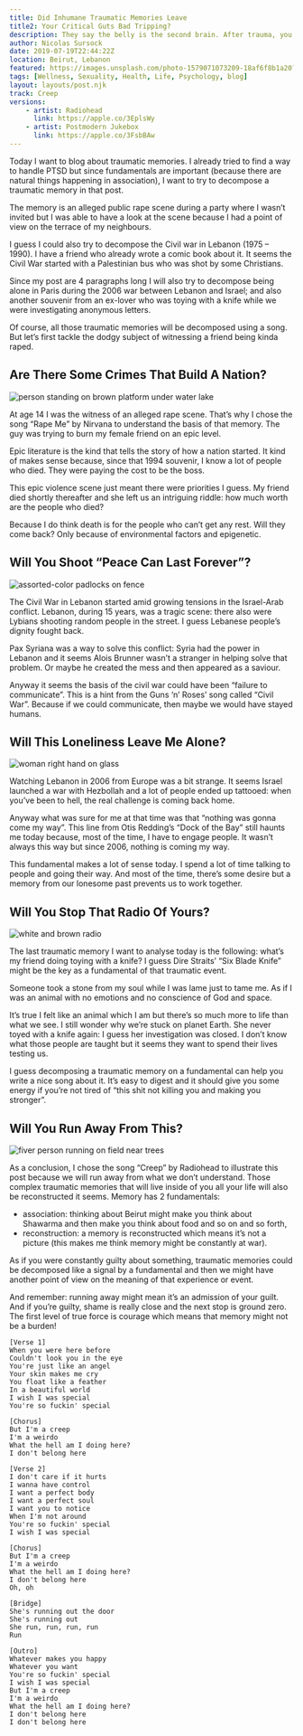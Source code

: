 ```yaml
---
title: Did Inhumane Traumatic Memories Leave  
title2: Your Critical Guts Bad Tripping?
description: They say the belly is the second brain. After trauma, you might experience a bad trip of that region. Let's analyze the basis of that memory.
author: Nicolas Sursock
date: 2019-07-19T22:44:22Z
location: Beirut, Lebanon
featured: https://images.unsplash.com/photo-1579071073209-18af6f8b1a20?ixlib=rb-1.2.1&ixid=MnwxMjA3fDB8MHxwaG90by1wYWdlfHx8fGVufDB8fHx8&auto=format&fit=crop
tags: [Wellness, Sexuality, Health, Life, Psychology, blog]
layout: layouts/post.njk
track: Creep
versions:
    - artist: Radiohead
      link: https://apple.co/3EplsWy
    - artist: Postmodern Jukebox
      link: https://apple.co/3FsbBAw
---
```


Today I want to blog about traumatic memories. I already tried to find a way to handle PTSD but since fundamentals are important (because there are natural things happening in association), I want to try to decompose a traumatic memory in that post.

The memory is an alleged public rape scene during a party where I wasn’t invited but I was able to have a look at the scene because I had a point of view on the terrace of my neighbours.

I guess I could also try to decompose the Civil war in Lebanon (1975 – 1990). I have a friend who already wrote a comic book about it. It seems the Civil War started with a Palestinian bus who was shot by some Christians.

Since my post are 4 paragraphs long I will also try to decompose being alone in Paris during the 2006 war between Lebanon and Israel; and also another souvenir from an ex-lover who was toying with a knife while we were investigating anonymous letters.

Of course, all those traumatic memories will be decomposed using a song. But let’s first tackle the dodgy subject of witnessing a friend being kinda raped.

## Are There Some Crimes That Build A Nation?

<aside class="md:-mr-56 md:float-right w-full md:w-2/3 md:px-8">
  <img x-intersect.once.ratio-0="$el.src = $el.dataset.src" class="rounded-lg" alt="person standing on brown platform under water lake" data-src="https://images.unsplash.com/photo-1548623826-a1aa0a4d8a5b?ixlib=rb-1.2.1&ixid=MnwxMjA3fDB8MHxwaG90by1wYWdlfHx8fGVufDB8fHx8&auto=format&fit=crop&q=80&w=800&h=600">
</aside>

At age 14 I was the witness of an alleged rape scene. That’s why I chose the song “Rape Me” by Nirvana to understand the basis of that memory. The guy was trying to burn my female friend on an epic level.

Epic literature is the kind that tells the story of how a nation started. It kind of makes sense because, since that 1994 souvenir, I know a lot of people who died. They were paying the cost to be the boss.

This epic violence scene just meant there were priorities I guess. My friend died shortly thereafter and she left us an intriguing riddle: how much worth are the people who died?

Because I do think death is for the people who can’t get any rest. Will they come back? Only because of environmental factors and epigenetic.

## Will You Shoot “Peace Can Last Forever”?

<aside class="md:-ml-56 md:float-left w-full md:w-2/3 md:px-8">
  <img x-intersect.once.ratio-0="$el.src = $el.dataset.src" class="rounded-lg" alt="assorted-color padlocks on fence" data-src="https://images.unsplash.com/photo-1545975401-1bac6136ec13?ixlib=rb-1.2.1&ixid=MnwxMjA3fDB8MHxwaG90by1wYWdlfHx8fGVufDB8fHx8&auto=format&fit=crop&q=80&w=800&h=600">
</aside>

The Civil War in Lebanon started amid growing tensions in the Israel-Arab conflict. Lebanon, during 15 years, was a tragic scene: there also were Lybians shooting random people in the street. I guess Lebanese people’s dignity fought back.

Pax Syriana was a way to solve this conflict: Syria had the power in Lebanon and it seems Alois Brunner wasn’t a stranger in helping solve that problem. Or maybe he created the mess and then appeared as a saviour.

Anyway it seems the basis of the civil war could have been “failure to communicate”. This is a hint from the Guns ‘n’ Roses’ song called “Civil War”. Because if we could communicate, then maybe we would have stayed humans.

## Will This Loneliness Leave Me Alone?

<aside class="md:-mr-56 md:float-right w-full md:w-2/3 md:px-8">
  <img x-intersect.once.ratio-0="$el.src = $el.dataset.src" class="rounded-lg" alt="woman right hand on glass" data-src="https://images.unsplash.com/photo-1525120334885-38cc03a6ec77?ixlib=rb-1.2.1&ixid=MnwxMjA3fDB8MHxwaG90by1wYWdlfHx8fGVufDB8fHx8&auto=format&fit=crop&q=80&w=800&h=600">
</aside>

Watching Lebanon in 2006 from Europe was a bit strange. It seems Israel launched a war with Hezbollah and a lot of people ended up tattooed: when you’ve been to hell, the real challenge is coming back home.

Anyway what was sure for me at that time was that “nothing was gonna come my way”. This line from Otis Redding’s “Dock of the Bay” still haunts me today because, most of the time, I have to engage people. It wasn’t always this way but since 2006, nothing is coming my way.

This fundamental makes a lot of sense today. I spend a lot of time talking to people and going their way. And most of the time, there’s some desire but a memory from our lonesome past prevents us to work together.

## Will You Stop That Radio Of Yours?

<aside class="md:-ml-56 md:float-left w-full md:w-2/3 md:px-8">
  <img x-intersect.once.ratio-0="$el.src = $el.dataset.src" class="rounded-lg" alt="white and brown radio" data-src="https://images.unsplash.com/photo-1604838577951-fc3334039881?ixlib=rb-1.2.1&ixid=MnwxMjA3fDB8MHxwaG90by1wYWdlfHx8fGVufDB8fHx8&auto=format&fit=crop&q=80&w=800&h=600">
</aside>

The last traumatic memory I want to analyse today is the following: what’s my friend doing toying with a knife? I guess Dire Straits’ “Six Blade Knife” might be the key as a fundamental of that traumatic event.

Someone took a stone from my soul while I was lame just to tame me. As if I was an animal with no emotions and no conscience of God and space.

It’s true I felt like an animal which I am but there’s so much more to life than what we see. I still wonder why we’re stuck on planet Earth. She never toyed with a knife again: I guess her investigation was closed. I don’t know what those people are taught but it seems they want to spend their lives testing us.

I guess decomposing a traumatic memory on a fundamental can help you write a nice song about it. It’s easy to digest and it should give you some energy if you’re not tired of “this shit not killing you and making you stronger”.

## Will You Run Away From This?

<aside class="md:-mr-56 md:float-right w-full md:w-2/3 md:px-8">
  <img x-intersect.once.ratio-0="$el.src = $el.dataset.src" class="rounded-lg" alt="fiver person running on field near trees" data-src="https://images.unsplash.com/photo-1525026198548-4baa812f1183?ixlib=rb-1.2.1&ixid=MnwxMjA3fDB8MHxwaG90by1wYWdlfHx8fGVufDB8fHx8&auto=format&fit=crop&q=80&w=800&h=600">
</aside>

As a conclusion, I chose the song “Creep” by Radiohead to illustrate this post because we will run away from what we don’t understand. Those complex traumatic memories that will live inside of you all your life will also be reconstructed it seems. Memory has 2 fundamentals:
 - association: thinking about Beirut might make you think about Shawarma and then make you think about food and so on and so forth,
 - reconstruction: a memory is reconstructed which means it’s not a picture (this makes me think memory might be constantly at war).

As if you were constantly guilty about something, traumatic memories could be decomposed like a signal by a fundamental and then we might have another point of view on the meaning of that experience or event.

And remember: running away might mean it’s an admission of your guilt. And if you’re guilty, shame is really close and the next stop is ground zero. The first level of true force is courage which means that memory might not be a burden!

```
[Verse 1]
When you were here before
Couldn't look you in the eye
You're just like an angel
Your skin makes me cry
You float like a feather
In a beautiful world
I wish I was special
You're so fuckin' special

[Chorus]
But I'm a creep
I'm a weirdo
What the hell am I doing here?
I don't belong here

[Verse 2]
I don't care if it hurts
I wanna have control
I want a perfect body
I want a perfect soul
I want you to notice
When I'm not around
You're so fuckin' special
I wish I was special

[Chorus]
But I'm a creep
I'm a weirdo
What the hell am I doing here?
I don't belong here
Oh, oh

[Bridge]
She's running out the door
She's running out
She run, run, run, run
Run

[Outro]
Whatever makes you happy
Whatever you want
You're so fuckin' special
I wish I was special
But I'm a creep
I'm a weirdo
What the hell am I doing here?
I don't belong here
I don't belong here
```
